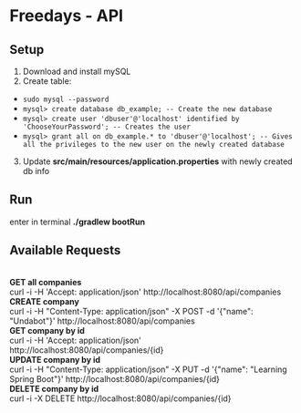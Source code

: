 # Freedays - API

## Setup
1. Download and install mySQL
2. Create table:
 - `sudo mysql --password`
 - `mysql> create database db_example; -- Create the new database`
 - `mysql> create user 'dbuser'@'localhost' identified by 'ChooseYourPassword'; -- Creates the user`
 - `mysql> grant all on db_example.* to 'dbuser'@'localhost'; -- Gives all the privileges to the new user on the newly created database`
3. Update **src/main/resources/application.properties** with newly created db info 

## Run
enter in terminal **./gradlew bootRun**

## Available Requests
<br />**GET all companies**<br />
curl -i -H 'Accept: application/json' http://localhost:8080/api/companies
<br />**CREATE company**<br />
curl -i -H "Content-Type: application/json" -X POST -d '{"name": "Undabot"}' http://localhost:8080/api/companies
<br />**GET company by id**<br />
curl -i -H 'Accept: application/json' http://localhost:8080/api/companies/{id}
<br />**UPDATE company by id**<br />
curl -i -H "Content-Type: application/json" -X PUT -d '{"name": "Learning Spring Boot"}' http://localhost:8080/api/companies/{id}
<br />**DELETE company by id**<br />
curl -i -X DELETE http://localhost:8080/api/companies/{id}